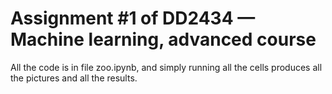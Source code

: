 Assignment #1 of DD2434 — Machine learning, advanced course
===========================================================
All the code is in file zoo.ipynb, and simply running all the cells produces all the pictures and all the results.

